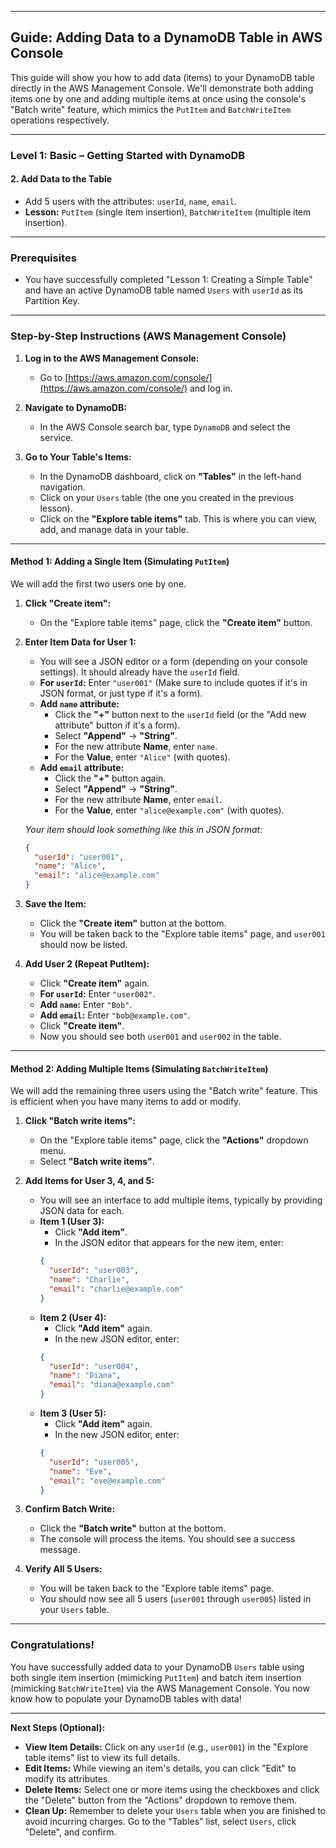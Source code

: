 

-----

## Guide: Adding Data to a DynamoDB Table in AWS Console

This guide will show you how to add data (items) to your DynamoDB table directly in the AWS Management Console. We'll demonstrate both adding items one by one and adding multiple items at once using the console's "Batch write" feature, which mimics the `PutItem` and `BatchWriteItem` operations respectively.

-----

### **Level 1: Basic – Getting Started with DynamoDB**

#### 2\. **Add Data to the Table**

  * Add 5 users with the attributes: `userId`, `name`, `email`.
  * **Lesson:** `PutItem` (single item insertion), `BatchWriteItem` (multiple item insertion).

-----

### Prerequisites

  * You have successfully completed "Lesson 1: Creating a Simple Table" and have an active DynamoDB table named `Users` with `userId` as its Partition Key.

-----

### Step-by-Step Instructions (AWS Management Console)

1.  **Log in to the AWS Management Console:**

      * Go to [https://aws.amazon.com/console/](https://aws.amazon.com/console/) and log in.

2.  **Navigate to DynamoDB:**

      * In the AWS Console search bar, type `DynamoDB` and select the service.

3.  **Go to Your Table's Items:**

      * In the DynamoDB dashboard, click on **"Tables"** in the left-hand navigation.
      * Click on your `Users` table (the one you created in the previous lesson).
      * Click on the **"Explore table items"** tab. This is where you can view, add, and manage data in your table.

-----

#### Method 1: Adding a Single Item (Simulating `PutItem`)

We will add the first two users one by one.

1.  **Click "Create item":**

      * On the "Explore table items" page, click the **"Create item"** button.

2.  **Enter Item Data for User 1:**

      * You will see a JSON editor or a form (depending on your console settings). It should already have the `userId` field.
      * **For `userId`:** Enter `"user001"` (Make sure to include quotes if it's in JSON format, or just type if it's a form).
      * **Add `name` attribute:**
          * Click the **"+"** button next to the `userId` field (or the "Add new attribute" button if it's a form).
          * Select **"Append"** -\> **"String"**.
          * For the new attribute **Name**, enter `name`.
          * For the **Value**, enter `"Alice"` (with quotes).
      * **Add `email` attribute:**
          * Click the **"+"** button again.
          * Select **"Append"** -\> **"String"**.
          * For the new attribute **Name**, enter `email`.
          * For the **Value**, enter `"alice@example.com"` (with quotes).

    *Your item should look something like this in JSON format:*

    ```json
    {
      "userId": "user001",
      "name": "Alice",
      "email": "alice@example.com"
    }
    ```

3.  **Save the Item:**

      * Click the **"Create item"** button at the bottom.
      * You will be taken back to the "Explore table items" page, and `user001` should now be listed.

4.  **Add User 2 (Repeat PutItem):**

      * Click **"Create item"** again.
      * **For `userId`:** Enter `"user002"`.
      * **Add `name`:** Enter `"Bob"`.
      * **Add `email`:** Enter `"bob@example.com"`.
      * Click **"Create item"**.
      * Now you should see both `user001` and `user002` in the table.

-----

#### Method 2: Adding Multiple Items (Simulating `BatchWriteItem`)

We will add the remaining three users using the "Batch write" feature. This is efficient when you have many items to add or modify.

1.  **Click "Batch write items":**

      * On the "Explore table items" page, click the **"Actions"** dropdown menu.
      * Select **"Batch write items"**.

2.  **Add Items for User 3, 4, and 5:**

      * You will see an interface to add multiple items, typically by providing JSON data for each.
      * **Item 1 (User 3):**
          * Click **"Add item"**.
          * In the JSON editor that appears for the new item, enter:
        <!-- end list -->
        ```json
        {
          "userId": "user003",
          "name": "Charlie",
          "email": "charlie@example.com"
        }
        ```
      * **Item 2 (User 4):**
          * Click **"Add item"** again.
          * In the new JSON editor, enter:
        <!-- end list -->
        ```json
        {
          "userId": "user004",
          "name": "Diana",
          "email": "diana@example.com"
        }
        ```
      * **Item 3 (User 5):**
          * Click **"Add item"** again.
          * In the new JSON editor, enter:
        <!-- end list -->
        ```json
        {
          "userId": "user005",
          "name": "Eve",
          "email": "eve@example.com"
        }
        ```

3.  **Confirm Batch Write:**

      * Click the **"Batch write"** button at the bottom.
      * The console will process the items. You should see a success message.

4.  **Verify All 5 Users:**

      * You will be taken back to the "Explore table items" page.
      * You should now see all 5 users (`user001` through `user005`) listed in your `Users` table.

-----

### Congratulations\!

You have successfully added data to your DynamoDB `Users` table using both single item insertion (mimicking `PutItem`) and batch item insertion (mimicking `BatchWriteItem`) via the AWS Management Console. You now know how to populate your DynamoDB tables with data\!

-----

**Next Steps (Optional):**

  * **View Item Details:** Click on any `userId` (e.g., `user001`) in the "Explore table items" list to view its full details.
  * **Edit Items:** While viewing an item's details, you can click "Edit" to modify its attributes.
  * **Delete Items:** Select one or more items using the checkboxes and click the "Delete" button from the "Actions" dropdown to remove them.
  * **Clean Up:** Remember to delete your `Users` table when you are finished to avoid incurring charges. Go to the "Tables" list, select `Users`, click "Delete", and confirm.